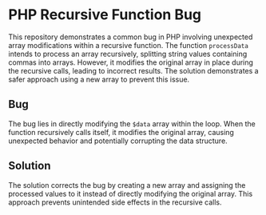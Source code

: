 # PHP Recursive Function Bug
This repository demonstrates a common bug in PHP involving unexpected array modifications within a recursive function.  The function `processData` intends to process an array recursively, splitting string values containing commas into arrays. However, it modifies the original array in place during the recursive calls, leading to incorrect results. The solution demonstrates a safer approach using a new array to prevent this issue.

## Bug
The bug lies in directly modifying the `$data` array within the loop. When the function recursively calls itself, it modifies the original array, causing unexpected behavior and potentially corrupting the data structure. 

## Solution
The solution corrects the bug by creating a new array and assigning the processed values to it instead of directly modifying the original array. This approach prevents unintended side effects in the recursive calls.